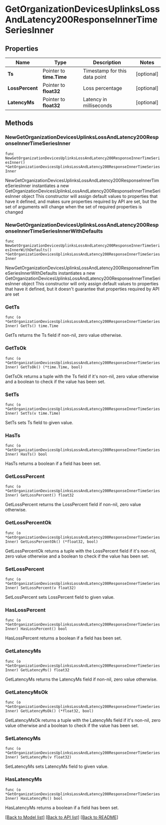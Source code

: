 # GetOrganizationDevicesUplinksLossAndLatency200ResponseInnerTimeSeriesInner

## Properties

Name | Type | Description | Notes
------------ | ------------- | ------------- | -------------
**Ts** | Pointer to **time.Time** | Timestamp for this data point | [optional] 
**LossPercent** | Pointer to **float32** | Loss percentage | [optional] 
**LatencyMs** | Pointer to **float32** | Latency in milliseconds | [optional] 

## Methods

### NewGetOrganizationDevicesUplinksLossAndLatency200ResponseInnerTimeSeriesInner

`func NewGetOrganizationDevicesUplinksLossAndLatency200ResponseInnerTimeSeriesInner() *GetOrganizationDevicesUplinksLossAndLatency200ResponseInnerTimeSeriesInner`

NewGetOrganizationDevicesUplinksLossAndLatency200ResponseInnerTimeSeriesInner instantiates a new GetOrganizationDevicesUplinksLossAndLatency200ResponseInnerTimeSeriesInner object
This constructor will assign default values to properties that have it defined,
and makes sure properties required by API are set, but the set of arguments
will change when the set of required properties is changed

### NewGetOrganizationDevicesUplinksLossAndLatency200ResponseInnerTimeSeriesInnerWithDefaults

`func NewGetOrganizationDevicesUplinksLossAndLatency200ResponseInnerTimeSeriesInnerWithDefaults() *GetOrganizationDevicesUplinksLossAndLatency200ResponseInnerTimeSeriesInner`

NewGetOrganizationDevicesUplinksLossAndLatency200ResponseInnerTimeSeriesInnerWithDefaults instantiates a new GetOrganizationDevicesUplinksLossAndLatency200ResponseInnerTimeSeriesInner object
This constructor will only assign default values to properties that have it defined,
but it doesn't guarantee that properties required by API are set

### GetTs

`func (o *GetOrganizationDevicesUplinksLossAndLatency200ResponseInnerTimeSeriesInner) GetTs() time.Time`

GetTs returns the Ts field if non-nil, zero value otherwise.

### GetTsOk

`func (o *GetOrganizationDevicesUplinksLossAndLatency200ResponseInnerTimeSeriesInner) GetTsOk() (*time.Time, bool)`

GetTsOk returns a tuple with the Ts field if it's non-nil, zero value otherwise
and a boolean to check if the value has been set.

### SetTs

`func (o *GetOrganizationDevicesUplinksLossAndLatency200ResponseInnerTimeSeriesInner) SetTs(v time.Time)`

SetTs sets Ts field to given value.

### HasTs

`func (o *GetOrganizationDevicesUplinksLossAndLatency200ResponseInnerTimeSeriesInner) HasTs() bool`

HasTs returns a boolean if a field has been set.

### GetLossPercent

`func (o *GetOrganizationDevicesUplinksLossAndLatency200ResponseInnerTimeSeriesInner) GetLossPercent() float32`

GetLossPercent returns the LossPercent field if non-nil, zero value otherwise.

### GetLossPercentOk

`func (o *GetOrganizationDevicesUplinksLossAndLatency200ResponseInnerTimeSeriesInner) GetLossPercentOk() (*float32, bool)`

GetLossPercentOk returns a tuple with the LossPercent field if it's non-nil, zero value otherwise
and a boolean to check if the value has been set.

### SetLossPercent

`func (o *GetOrganizationDevicesUplinksLossAndLatency200ResponseInnerTimeSeriesInner) SetLossPercent(v float32)`

SetLossPercent sets LossPercent field to given value.

### HasLossPercent

`func (o *GetOrganizationDevicesUplinksLossAndLatency200ResponseInnerTimeSeriesInner) HasLossPercent() bool`

HasLossPercent returns a boolean if a field has been set.

### GetLatencyMs

`func (o *GetOrganizationDevicesUplinksLossAndLatency200ResponseInnerTimeSeriesInner) GetLatencyMs() float32`

GetLatencyMs returns the LatencyMs field if non-nil, zero value otherwise.

### GetLatencyMsOk

`func (o *GetOrganizationDevicesUplinksLossAndLatency200ResponseInnerTimeSeriesInner) GetLatencyMsOk() (*float32, bool)`

GetLatencyMsOk returns a tuple with the LatencyMs field if it's non-nil, zero value otherwise
and a boolean to check if the value has been set.

### SetLatencyMs

`func (o *GetOrganizationDevicesUplinksLossAndLatency200ResponseInnerTimeSeriesInner) SetLatencyMs(v float32)`

SetLatencyMs sets LatencyMs field to given value.

### HasLatencyMs

`func (o *GetOrganizationDevicesUplinksLossAndLatency200ResponseInnerTimeSeriesInner) HasLatencyMs() bool`

HasLatencyMs returns a boolean if a field has been set.


[[Back to Model list]](../README.md#documentation-for-models) [[Back to API list]](../README.md#documentation-for-api-endpoints) [[Back to README]](../README.md)



